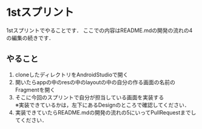 # 1stスプリント

1stスプリントでやることです．
ここでの内容はREADME.mdの開発の流れの4の編集の続きです．

## やること
1. cloneしたディレクトリをAndroidStudioで開く
2. 開いたらappの中のresの中のlayoutの中の自分の作る画面の名前のFragmentを開く
3. そこに今回のスプリントで自分が担当している画面を実装する  
※実装できているかは，左下にあるDesignのところで確認してください．
4. 実装できていたらREADME.mdの開発の流れの5にいってPullRequestまでしてください．

